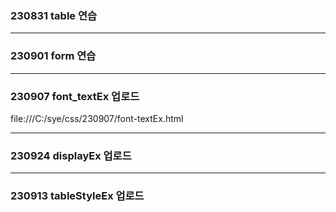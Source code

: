 ### 230831 table 연습 ###
 - - - - -
### 230901 form 연습 ###
 - - - - -
### 230907 font_textEx 업로드 ###

file:///C:/sye/css/230907/font-textEx.html

 - - - - -

### 230924 displayEx 업로드 ###

 - - - - -

### 230913 tableStyleEx 업로드 ###
